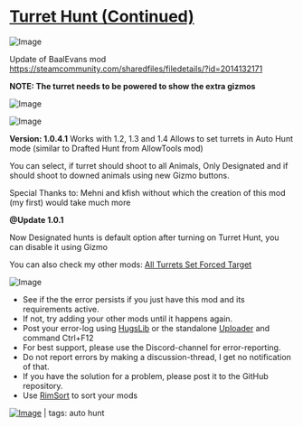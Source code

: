 # [Turret Hunt (Continued)](https://steamcommunity.com/sharedfiles/filedetails/?id=3256505678)

![Image](https://i.imgur.com/buuPQel.png)

Update of BaalEvans mod https://steamcommunity.com/sharedfiles/filedetails/?id=2014132171

**NOTE: The turret needs to be powered to show the extra gizmos**

![Image](https://i.imgur.com/pufA0kM.png)
	
![Image](https://i.imgur.com/Z4GOv8H.png)

**Version: 1.0.4.1** Works with 1.2, 1.3 and 1.4
Allows to set turrets in Auto Hunt mode (similar to Drafted Hunt from AllowTools mod)

You can select, if turret should shoot to all Animals, Only Designated and if should shoot to downed animals using new Gizmo buttons.

Special Thanks to: Mehni and kfish without which the creation of this mod (my first) would take much more

**@Update 1.0.1**

Now Designated hunts is default option after turning on Turret Hunt, you can disable it using Gizmo


You can also check my  other mods:
[ All Turrets Set Forced Target](https://steamcommunity.com/sharedfiles/filedetails/?id=2014395883)

![Image](https://i.imgur.com/PwoNOj4.png)



-  See if the the error persists if you just have this mod and its requirements active.
-  If not, try adding your other mods until it happens again.
-  Post your error-log using [HugsLib](https://steamcommunity.com/workshop/filedetails/?id=818773962) or the standalone [Uploader](https://steamcommunity.com/sharedfiles/filedetails/?id=2873415404) and command Ctrl+F12
-  For best support, please use the Discord-channel for error-reporting.
-  Do not report errors by making a discussion-thread, I get no notification of that.
-  If you have the solution for a problem, please post it to the GitHub repository.
-  Use [RimSort](https://github.com/RimSort/RimSort/releases/latest) to sort your mods

 

[![Image](https://img.shields.io/github/v/release/emipa606/TurretHunt?label=latest%20version&style=plastic&color=9f1111&labelColor=black)](https://steamcommunity.com/sharedfiles/filedetails/changelog/3256505678) | tags:  auto hunt
